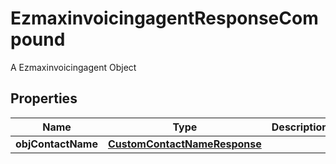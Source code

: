 

# EzmaxinvoicingagentResponseCompound

A Ezmaxinvoicingagent Object

## Properties

| Name | Type | Description | Notes |
|------------ | ------------- | ------------- | -------------|
|**objContactName** | [**CustomContactNameResponse**](CustomContactNameResponse.md) |  |  |



